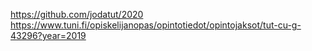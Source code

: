 https://github.com/jodatut/2020
https://www.tuni.fi/opiskelijanopas/opintotiedot/opintojaksot/tut-cu-g-43296?year=2019